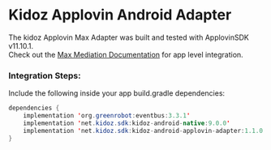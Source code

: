 # Kidoz Applovin Android Adapter

The kidoz Applovin Max Adapter was built and tested with ApplovinSDK v11.10.1.<BR>
Check out the [Max Mediation Documentation](https://dash.applovin.com/documentation/mediation/android/getting-started/integration) for app level integration.

### Integration Steps:

Include the following inside your app build.gradle dependencies:

```java
dependencies {
    implementation 'org.greenrobot:eventbus:3.3.1'
    implementation 'net.kidoz.sdk:kidoz-android-native:9.0.0'
    implementation 'net.kidoz.sdk:kidoz-android-applovin-adapter:1.1.0'
}
```

